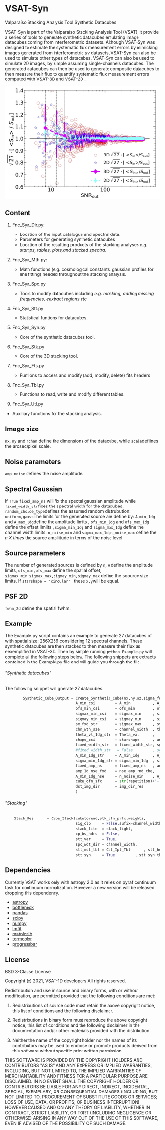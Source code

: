# VSAT-Syn
Valparaíso Stacking Analysis Tool Synthetic Datacubes


VSAT-Syn is part of the Valparaíso Stacking Analysis Tool (VSAT), it provide a series of tools to generate synthetic datacubes emulating image datacubes coming from interferometric datasets. Although VSAT-Syn was designed to estimate the systematic flux measurement errors by mimicking images generated from interferometric _uv_ datasets, VSAT-Syn can also be used to simulate other types of datacubes. VSAT-Syn can also be used to simulate 2D images, by simple assuming single-channels datacubes. The generated datacubes can then be used to generate composite datacubes to then measure their flux to quantify systematic flux measurement errors computed with VSAT-3D and VSAT-2D .

![Alt text](./Figures-Syn/Synthetic-InOut-Stats-SNR-BIS.jpg?raw=true "3D datacube Stacked spectra Scheme.")

## Content

1. Fnc_Syn_Dir.py:
   - Location of the input catalogue and spectral data. 
   - Parameters for generating synthetic datacubes
   - Location of the resulting products of the stacking analyses _e.g. stamps, tables, plots,and stacked spectra_.

2. Fnc_Syn_Mth.py:
   - Math functions (e.g. cosmological constants, gaussian profiles for line fitting) needed throughout the stacking analysis.

3. Fnc_Syn_Spc.py 
   - Tools to modify datacubes including _e.g. masking, adding missing frequencies, eextract regions etc_

4. Fnc_Syn_Stt.py 
   - Statistical funtions for datacubes.

5. Fnc_Syn_Syn.py
   - Core of the synthetic datacubes tool.

6. Fnc_Syn_Stk.py
   - Core of the 3D stacking tool.

7. Fnc_Syn_Fts.py
   - Funtions to access and modify (add, modify, delete) fits headers

8. Fnc_Syn_Tbl.py
   - Functions to read, write and modify different tables.
 
 9. Fnc_Syn_Utl.py
   - Auxiliary functions for the stacking analysis.

## Image size
```nx```, ```ny``` and ``nchan`` define the dimensions of the datacube, while ```scale```defiines the arcsec/pixel scale.

## Noise parameters
```amp_noise``` defines the noise amplitude.

## Spectral Gaussian
If ```True``` ```fixed_amp_ns``` will fix the spectal gaussian amplitude while ```fixed_width_str```fixes the spectral width for the datacubes.
```random_choice_type```defines the assumed random distrubution:  ```uniform,gauss```The limits for the generated source are define by: ```A_min_1dg``` and ```A_max_1dg```define the amplitude limits , ```ofs_min_1dg```  and ```ofs_max_1dg```  define the offset limiits , 
```sigma_min_1dg``` and ```sigma_max_1dg``` define the channel width limits.
```n_noise_min``` and ```sigma_max_1dgn_noise_max```    define the _n X times_ the source ampliitude in terms of the noise level

## Source parameters
The number of generated sources is defined by ```n```, ```A``` define the amplitude limits, ```ofs_min,ofs_max``` define the spatial offset,
```sigmax_min,sigmax_max,sigmay_min,sigmay_max```  define the soource size limits. If ```starshape = 'circular' ```  these ```x,y```will be equal.

## PSF 2D
```fwhm_2d``` define the spatial fwhm.

## Example

The Example.py script contains an example to generate 27 datacubes of with spatial size: 256X256 consiidering 12 spectral channels. These synthetic datacubes are then stacked to then measure their flux  as eexemplified in VSAT-3D. Then by simple running ```python Example.py``` will complete all the following steps below. The following  snippets are extracts contained in the Example.py file and will guide you through the file. 

###### "Synthetic datacubes"
The following snippet will gnerate 27 datacubes.

```python
		Synthetic_Cube_Output = Create_Synthetic_Cube(nx,ny,nz,sigma_fwhm_2d,
								A_min_csi         = A_min          , A_max_csi        = A_max                           ,
								ofs_min_csi       = ofs_min        , ofs_max_csi      = ofs_max                         ,
								sigmax_min_csi    = sigmax_min     , sigmax_max_csi   = sigmax_max                      ,
								sigmay_min_csi    = sigmay_min     , sigmay_max_csi   = sigmay_max                      ,
								sx_fxd_str        = sigmax_max     , sy_fxd_str       = sigmay_max                      ,
								chn_wth_sze       = channel_width  , theta_csi        = Theta                           ,
								theta_vl_1dg_str  = Theta_val      ,
								shape_csi         = starshape      , amp_star_gauss   = True                            ,
								fixed_width_str   = fixed_width_str, sgm_1d_str_fxd   = str_sgm_rnd_cbe                 ,
								#fixed_width_str   = False         , sgm_1d_str_fxd   = str_sgm_rnd_fxd_cbe[rep_nse],
								A_min_1dg_str     = A_min_1dg      , A_max_1dg_str    = A_max_1dg                       ,
								sigma_min_1dg_str = sigma_min_1dg  , sigma_max_1dg_str = sigma_max_1dg                  ,
								fixed_amp_ns      = fixed_amp_ns   , amp_nse_type      = 'constant'                     , 
								amp_1d_nse_fxd    = nse_amp_rnd_cbe,
								A_min_1dg_nse     = n_noise_min    , A_max_1dg_nse     = n_noise_max                    ,
								cube_ofn_sfx      = str(repetition)+'-'+str(individual_datacube),
								dst_img_dir       = img_dir_res
								)
```

###### "Stacking"
```python
	Stack_Res      = Cube_Stack(cubetoread,stk_ofn_prfx,weights,
								sig_clp     = False,sufix=channel_width,freq_obs_f=restframe_frequency,
								stack_lite  = stack_light,
								cp_bs_hdrs  = False,
								stt_var     = True,
								spc_wdt_dir = channel_width,
								stt_mst_tbl = Cat_Ipt_Tbl      , stt_hdr='RDS_B',
								stt_syn     = True         , stt_syn_tbl = cat_tbl_stk)
```

## Dependencies
Currently VSAT works only with astropy 2.0 as it relies on pyraf continuum task for continuum normalization. However a new version will be released dropping this dependency.
 - [astropy](https://www.astropy.org)
 - [bottleneck](https://pypi.org/project/Bottleneck/)
 - [pandas](https://pandas.pydata.org)
 - [scipy](https://www.scipy.org)
 - [numpy](https://numpy.org)
 - [lmfit](https://lmfit.github.io/lmfit-py/)
 - [matplotlib](https://matplotlib.org)
 - [termcolor](https://pypi.org/project/termcolor/)
 - [progressbar](https://pypi.org/project/progressbar2/)
## License

BSD 3-Clause License

Copyright (c) 2021, VSAT-1D developers
All rights reserved.

Redistribution and use in source and binary forms, with or without
modification, are permitted provided that the following conditions are met:

1. Redistributions of source code must retain the above copyright notice, this
   list of conditions and the following disclaimer.

2. Redistributions in binary form must reproduce the above copyright notice,
   this list of conditions and the following disclaimer in the documentation
   and/or other materials provided with the distribution.

3. Neither the name of the copyright holder nor the names of its
   contributors may be used to endorse or promote products derived from
   this software without specific prior written permission.

THIS SOFTWARE IS PROVIDED BY THE COPYRIGHT HOLDERS AND CONTRIBUTORS "AS IS"
AND ANY EXPRESS OR IMPLIED WARRANTIES, INCLUDING, BUT NOT LIMITED TO, THE
IMPLIED WARRANTIES OF MERCHANTABILITY AND FITNESS FOR A PARTICULAR PURPOSE ARE
DISCLAIMED. IN NO EVENT SHALL THE COPYRIGHT HOLDER OR CONTRIBUTORS BE LIABLE
FOR ANY DIRECT, INDIRECT, INCIDENTAL, SPECIAL, EXEMPLARY, OR CONSEQUENTIAL
DAMAGES (INCLUDING, BUT NOT LIMITED TO, PROCUREMENT OF SUBSTITUTE GOODS OR
SERVICES; LOSS OF USE, DATA, OR PROFITS; OR BUSINESS INTERRUPTION) HOWEVER
CAUSED AND ON ANY THEORY OF LIABILITY, WHETHER IN CONTRACT, STRICT LIABILITY,
OR TORT (INCLUDING NEGLIGENCE OR OTHERWISE) ARISING IN ANY WAY OUT OF THE USE
OF THIS SOFTWARE, EVEN IF ADVISED OF THE POSSIBILITY OF SUCH DAMAGE.
